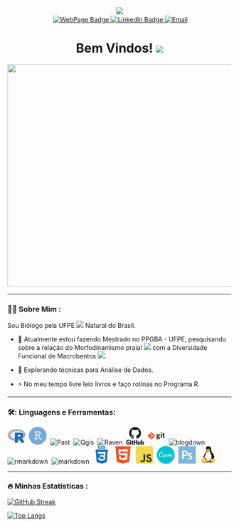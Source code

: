 <div id="header" align="center">
    <img src="https://media.giphy.com/media/lRLzrbhmh5pFf4jOga/giphy.gif" width="100"/>
</div>
<div id="badges" align="center">
  <img src="https://komarev.com/ghpvc/?username=your-github-wesneves&style=flat-square&color=important" alt=""/>
  <a href="https://weneves.netlify.app/">
   <img src="https://img.shields.io/badge/WebPage-inactive?logo=Hugo&logoColor=white" alt="WebPage Badge"/>
  </a>
  <a href="www.linkedin.com/in/wesley-neves-750052206">
   <img src="https://img.shields.io/badge/LinkedIn-blue?&logo=linkedin&logoColor=white" alt="LinkedIn Badge"/>
  </a>
  <a href="mailto:weneves@outlook.com">
   <img src="https://img.shields.io/badge/Email-informational?logo=Microsoft Outlook&logoColor=white" alt="Email"/>
 </a>
    <h1>
  Bem Vindos!
  <img src="https://media.giphy.com/media/hvRJCLFzcasrR4ia7z/giphy.gif" width="30px"/>
</h1>
</div>
<div align="center">
  <img src="https://media.giphy.com/media/ZgTR3UQ9XAWDvqy9jv/giphy.gif" width="600" height="500"/>
</div> 

---

### :man_technologist: Sobre Mim :
Sou Biólogo pela UFPE <img src="https://media.giphy.com/media/T8ZP9P7efQ8cE/giphy.gif" width="30"> Natural do Brasil.
- :telescope: Atualmente estou fazendo Mestrado no PPGBA - UFPE, pesquisando sobre a relação do Morfodinamismo praial <img src="https://media.giphy.com/media/ZXOvxtCkqxUxa/giphy.gif" width="30"> com a Diversidade Funcional de Macrobentos <img src="https://media.giphy.com/media/ww9Z3l8wl4szKyRIro/giphy.gif" width="30">.

- :seedling: Explorando técnicas para Análise de Dados.

- :zap: No meu tempo livre leio livros e faço rotinas no Programa R.

---
### 🛠️: Linguagens e Ferramentas:
<div>
  <img src="https://github.com/devicons/devicon/blob/master/icons/r/r-original.svg" title="Programa R" alt="Programa R" width="40" height="40"/>&nbsp;
  <img src="https://github.com/devicons/devicon/blob/master/icons/rstudio/rstudio-original.svg" title="RStudio" alt="RStudio" width="40" height="40"/>&nbsp;
  <img src="https://www.nhm.uio.no/english/research/infrastructure/past/images/past_icn256.png" title="Past" alt="Past" width="40" height="40"/>&nbsp;
  <img src="https://mundogeo.com/wp-content/uploads/2018/02/qgis-icon.jpg" title="Qgis" alt="Qgis" width="40" height="40"/>&nbsp;
  <img src="https://s.softdeluxe.com/icons/png/128/7530/7530462.png" title="Raven" alt="Raven" width="40" height="40"/>&nbsp;
  <img src="https://github.com/devicons/devicon/blob/master/icons/github/github-original-wordmark.svg" title="GitHub" **alt="GitHub" width="40" height="40"/>&nbsp;
  <img src="https://github.com/devicons/devicon/blob/master/icons/git/git-original-wordmark.svg" title="Git" **alt="Git" width="40" height="40"/>&nbsp;
  <img src="https://bookdown.org/yihui/blogdown/images/logo.png" title="blogdown" alt="blogdown" width="40" height="40"/>&nbsp;
  <img src="https://www.kindpng.com/picc/m/440-4405234_rmarkdown-logo-png-transparent-png.png" title="rmarkdown" alt="rmarkdown" width="40" height="40"/>&nbsp;
  <img src="https://banner2.cleanpng.com/20180421/ptw/kisspng-markdown-text-editor-html-github-5adb9821cbe918.1550268815243407698352.jpg" title="markdown" alt="markdown" width="40" height="40"/>&nbsp;
  <img src="https://github.com/devicons/devicon/blob/master/icons/css3/css3-plain-wordmark.svg" title="CSS3" alt="CSS" width="40" height="40"/>&nbsp;
  <img src="https://github.com/devicons/devicon/blob/master/icons/html5/html5-original.svg" title="HTML5" alt="HTML" width="40" height="40"/>&nbsp;
  <img src="https://github.com/devicons/devicon/blob/master/icons/javascript/javascript-original.svg" title="JavaScript" alt="JavaScript" width="40" height="40"/>&nbsp;
  <img src="https://github.com/devicons/devicon/blob/master/icons/canva/canva-original.svg" title="Canva" alt="Canva"  width="40" height="40"/>&nbsp;
  <img src="https://github.com/devicons/devicon/blob/master/icons/photoshop/photoshop-plain.svg" title="Photoshop" alt="Photoshop"  width="40" height="40"/>&nbsp;
  <img src="https://github.com/devicons/devicon/blob/master/icons/linux/linux-original.svg" title="Linux" **alt="Linux" width="40" height="40"/>
</div>

---

### :fire: Minhas Estatísticas :
[![GitHub Streak](http://github-readme-streak-stats.herokuapp.com?user=wesneves&hide_border=true&date_format=M%20j%5B%2C%20Y%5D&background=FFFFFF&fire=FFAC51&ring=EB7428&stroke=070371&currStreakNum=070371&sideNums=070371&currStreakLabel=070371&sideLabels=070371&dates=070371)](https://git.io/streak-stats)

[![Top Langs](https://github-readme-stats.vercel.app/api/top-langs/?username=wesneves)](https://github.com/anuraghazra/github-readme-stats)
  

